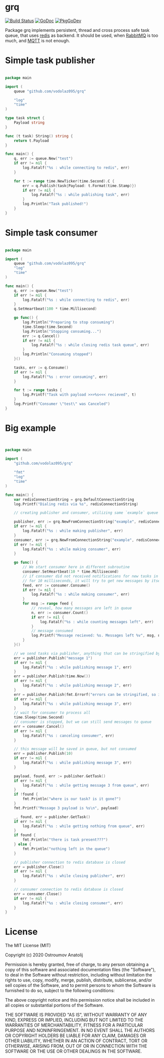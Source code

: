 # grq

[![Build Status](https://api.travis-ci.org/vodolaz095/grq.svg)](http://travis-ci.org/vodolaz095/grq)
[![GoDoc](https://godoc.org/github.com/vodolaz095/grq?status.svg)](http://godoc.org/github.com/vodolaz095/grq)
[![PkgGoDev](https://pkg.go.dev/badge/github.com/vodolaz095/grq)](https://pkg.go.dev/github.com/vodolaz095/grq?tab=doc)

Package grq implements persistent, thread and cross process safe task queue, that uses [redis](https://redis.io) as backend.
It should be used, when [RabbitMQ](https://www.rabbitmq.com/tutorials/tutorial-one-go.html) is too much, 
and [MQTT](https://mqtt.org/getting-started/) is not enough.


Simple task publisher
=======================

```go

package main

import (
	queue "github.com/vodolaz095/grq"

	"log"
	"time"
)

type task struct {
	Payload string
}

func (t task) String() string {
	return t.Payload
}

func main() {
	q, err := queue.New("test")
	if err != nil {
		log.Fatalf("%s : while connecting to redis", err)
	}

	for t := range time.NewTicker(time.Second).C {
		err = q.Publish(task{Payload: t.Format(time.Stamp)})
		if err != nil {
			log.Fatalf("%s : while publishing task", err)
		}
		log.Println("Task published!")
	}
}


```

Simple task consumer
================================

```go

package main

import (
	queue "github.com/vodolaz095/grq"
	"log"
	"time"
)

func main() {
	q, err := queue.New("test")
	if err != nil {
		log.Fatalf("%s : while connecting to redis", err)
	}
	q.SetHeartbeat(100 * time.Millisecond)

	go func() {
		log.Println("Preparing to stop consuming")
		time.Sleep(time.Second)
		log.Println("Stopping consuming...")
		err := q.Cancel()
		if err != nil {
			log.Fatalf("%s : while closing redis task queue", err)
		}
		log.Println("Consuming stopped")
	}()

	tasks, err := q.Consume()
	if err != nil {
		log.Fatalf("%s : error consuming", err)
	}

	for t := range tasks {
		log.Printf("Task with payload >>>%s<<< recieved", t)
	}
	log.Printf("Consumer \"test\" was Canceled")
}

```




Big example
========================

```go


package main

import (
	"github.com/vodolaz095/grq"
	
	"fmt"
	"log"
	"time"
)

func main() {
	var redisConnectionString = grq.DefaultConnectionString
	log.Printf("Dialing redis via %s", redisConnectionString)

	// creating publisher and consumer, utilizing same `example` queue

	publisher, err := grq.NewFromConnectionString("example", redisConnectionString)
	if err != nil {
		log.Fatalf("%s : while making publisher", err)
	}
	consumer, err := grq.NewFromConnectionString("example", redisConnectionString)
	if err != nil {
		log.Fatalf("%s : while making consumer", err)
	}

	go func() {
		// We start consumer here in different subroutine
		consumer.SetHeartbeat(10 * time.Millisecond)
		// if consumer did not received notifications for new tasks in example queue
		// for 10 milliseconds, it will try to get new messages by itself
		feed, err := consumer.Consume()
		if err != nil {
			log.Fatalf("%s : while making consumer", err)
		}
		for msg := range feed {
			// reveal, how many messages are left in queue
			n, err := consumer.Count()
			if err != nil {
				log.Fatalf("%s : while counting messages left", err)
			}
			// message consumed
			log.Printf("Message recieved: %s. Messages left %v", msg, n)
		}
	}()

	// we send tasks via publisher, anything that can be stringified by fmt.Sprint will do the trick
	err = publisher.Publish("message 1")
	if err != nil {
		log.Fatalf("%s : while publishing message 1", err)
	}
	err = publisher.Publish(time.Now())
	if err != nil {
		log.Fatalf("%s : while publishing message 2", err)
	}
	err = publisher.Publish(fmt.Errorf("errors can be stringified, so it will do the trick"))
	if err != nil {
		log.Fatalf("%s : while publishing message 3", err)
	}
	// wait for consumer to process all
	time.Sleep(time.Second)
	// consumer is stopped, but we can still send messages to queue
	err = consumer.Cancel()
	if err != nil {
		log.Fatalf("%s : canceling consumer", err)
	}

	// this message will be saved in queue, but not consumed
	err = publisher.Publish(10)
	if err != nil {
		log.Fatalf("%s : while publishing message 3", err)
	}

	payload, found, err := publisher.GetTask()
	if err != nil {
		log.Fatalf("%s : while getting message 3 from queue", err)
	}
	if !found {
		fmt.Println("where is our task? is it gone?")
	}
	fmt.Printf("Message 3 payload is %s\n", payload)

	_, found, err = publisher.GetTask()
	if err != nil {
		log.Fatalf("%s : while getting nothing from queue", err)
	}
	if found {
		fmt.Println("there is task present???")
	} else {
		fmt.Println("nothing left in the queue")
	}

	// publisher connection to redis database is closed
	err = publisher.Close()
	if err != nil {
		log.Fatalf("%s : while closing publisher", err)
	}

	// consumer connection to redis database is closed
	err = consumer.Close()
	if err != nil {
		log.Fatalf("%s : while closing consumer", err)
	}
}

```

License
=================

The MIT License (MIT)

Copyright (c) 2020 Ostroumov Anatolij <ostroumov095 at gmail dot com>

Permission is hereby granted, free of charge, to any person obtaining a copy of
this software and associated documentation files (the "Software"), to deal in
the Software without restriction, including without limitation the rights to
use, copy, modify, merge, publish, distribute, sublicense, and/or sell copies of
the Software, and to permit persons to whom the Software is furnished to do so,
subject to the following conditions:

The above copyright notice and this permission notice shall be included in all
copies or substantial portions of the Software.

THE SOFTWARE IS PROVIDED "AS IS", WITHOUT WARRANTY OF ANY KIND, EXPRESS OR
IMPLIED, INCLUDING BUT NOT LIMITED TO THE WARRANTIES OF MERCHANTABILITY, FITNESS
FOR A PARTICULAR PURPOSE AND NONINFRINGEMENT. IN NO EVENT SHALL THE AUTHORS OR
COPYRIGHT HOLDERS BE LIABLE FOR ANY CLAIM, DAMAGES OR OTHER LIABILITY, WHETHER
IN AN ACTION OF CONTRACT, TORT OR OTHERWISE, ARISING FROM, OUT OF OR IN
CONNECTION WITH THE SOFTWARE OR THE USE OR OTHER DEALINGS IN THE SOFTWARE.
